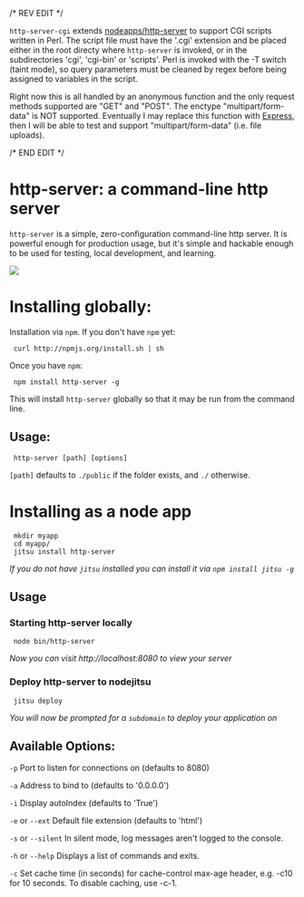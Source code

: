 /* REV EDIT */

`http-server-cgi` extends [nodeapps/http-server](http://github.com/nodeapps/http-server) to support CGI scripts written in Perl. The script file must have the '.cgi' extension and be placed either in the root directy where `http-server` is invoked, or in the subdirectories 'cgi', 'cgi-bin' or 'scripts'. Perl is invoked with the -T switch (taint mode), so query parameters must be cleaned by regex before being assigned to variables in the script. 

Right now this is all handled by an anonymous function and the only request methods supported are "GET" and "POST". The enctype "multipart/form-data" is NOT supported. Eventually I may replace this function with [Express](http://expressjs.com/), then I will be able to test and support "multipart/form-data" (i.e. file uploads).

/* END EDIT */

# http-server: a command-line http server

`http-server` is a simple, zero-configuration command-line http server.  It is powerful enough for production usage, but it's simple and hackable enough to be used for testing, local development, and learning.

![](https://github.com/nodeapps/http-server/raw/master/screenshots/public.png)

# Installing globally:

Installation via `npm`.  If you don't have `npm` yet:

     curl http://npmjs.org/install.sh | sh
     
Once you have `npm`:

     npm install http-server -g
     
This will install `http-server` globally so that it may be run from the command line.

## Usage:

     http-server [path] [options]

`[path]` defaults to `./public` if the folder exists, and `./` otherwise.

# Installing as a node app

     mkdir myapp
     cd myapp/
     jitsu install http-server

*If you do not have `jitsu` installed you can install it via `npm install jitsu -g`*

## Usage

### Starting http-server locally

     node bin/http-server

*Now you can visit http://localhost:8080 to view your server*

### Deploy http-server to nodejitsu

     jitsu deploy

*You will now be prompted for a `subdomain` to deploy your application on*

## Available Options:

`-p` Port to listen for connections on (defaults to 8080)

`-a` Address to bind to (defaults to '0.0.0.0')

`-i` Display autoIndex (defaults to 'True')

`-e` or `--ext` Default file extension (defaults to 'html')

`-s` or `--silent` In silent mode, log messages aren't logged to the console.

`-h` or `--help` Displays a list of commands and exits.

`-c` Set cache time (in seconds) for cache-control max-age header, e.g. -c10 for 10 seconds. To disable caching, use -c-1.
